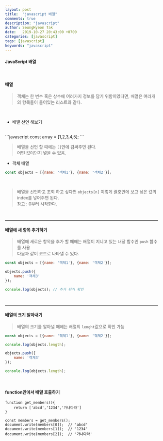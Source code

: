 ```yaml
---
layout: post
title:  "javascript 배열"
comments: true
description: "javascript"
author: SeungHyeon Tak
date:   2019-10-27 20:43:00 +0700
categories: [javascript]
tags: [javascript]
keywords: "javascript"
---
```

#### JavaScript 배열
<br>

#### 배열

> 객체는 한 변수 혹은 상수에 여러가지 정보를 담기 위함이였다면, 배열은 여러개의 항목들이 들어있는 리스트와 같다. <br>
<br>

* 배열 선언 해보기

<br>
```javascript
const array = [1,2,3,4,5];
```
<br>

> 배열을 선언 할 때에는 `[]`안에 감싸주면 된다. <br>
> 어떤 값이던지 넣을 수 있음.<br>

* 객체 배열

```javascript
const objects = [{name: '객체1'}, {name: '객체2'}];
```

<br>

> 배열을 선언하고 조회 하고 싶다면 `objects[n]` 이렇게 괄호안에 보고 싶은 값의 index를 넣어주면 된다. <br>
> 참고 : 0부터 시작한다. <br>

<br>

*****

#### 배열에 새 항목 추가하기

> 배열에 새로운 항목을 추가 할 때에는 배열이 지니고 있는 내장 함수인 `push` 함수를 사용 <br>
> 다음과 같이 코드로 나타낼 수 있다.

```javascript
const objects = [{name: '객체1'}, {name: '객체2'}];

objects.push({
    name: '객체3'
});

console.log(objects); // 추가 된거 확인
```
<br>

*****

#### 배열의 크기 알아내기

> 배열의 크기를 알아낼 때에는 배열의 `lenght`값으로 확인 가능 <br>

```javascript
const objects = [{name: '객체1'}, {name: '객체2'}];

console.log(objects.length);

objects.push({
    name: '객체3'
});

console.log(objects.length);
```

<br>

####  function안에서 배열 호출하기

```javscript
function get_members(){
    return ['abcd','1234','가나다라']
}

const members = get_members();
document.write(members[0]);  // 'abcd'
document.write(members[1]);  // '1234'
document.write(members[2]);  // '가나다라'
```


